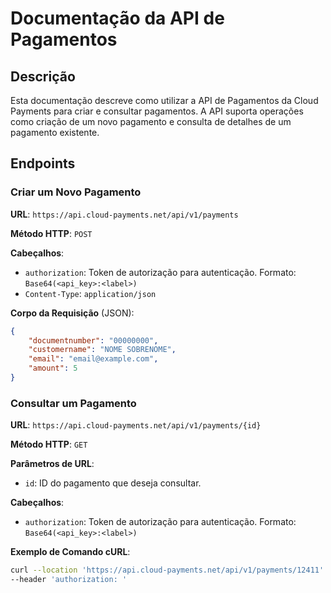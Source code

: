 # Documentação da API de Pagamentos

## Descrição
Esta documentação descreve como utilizar a API de Pagamentos da Cloud Payments para criar e consultar pagamentos. A API suporta operações como criação de um novo pagamento e consulta de detalhes de um pagamento existente.

## Endpoints

### Criar um Novo Pagamento

**URL**: `https://api.cloud-payments.net/api/v1/payments`

**Método HTTP**: `POST`

**Cabeçalhos**:
- `authorization`: Token de autorização para autenticação. Formato: `Base64(<api_key>:<label>)`
- `Content-Type`: `application/json`

**Corpo da Requisição** (JSON):
```json
{
    "documentnumber": "00000000",
    "customername": "NOME SOBRENOME",
    "email": "email@example.com",
    "amount": 5
}
```

### Consultar um Pagamento

**URL**: `https://api.cloud-payments.net/api/v1/payments/{id}`

**Método HTTP**: `GET`

**Parâmetros de URL**:
- `id`: ID do pagamento que deseja consultar.

**Cabeçalhos**:
- `authorization`: Token de autorização para autenticação. Formato: `Base64(<api_key>:<label>)`

**Exemplo de Comando cURL**:
```bash
curl --location 'https://api.cloud-payments.net/api/v1/payments/12411' \
--header 'authorization: '
```
